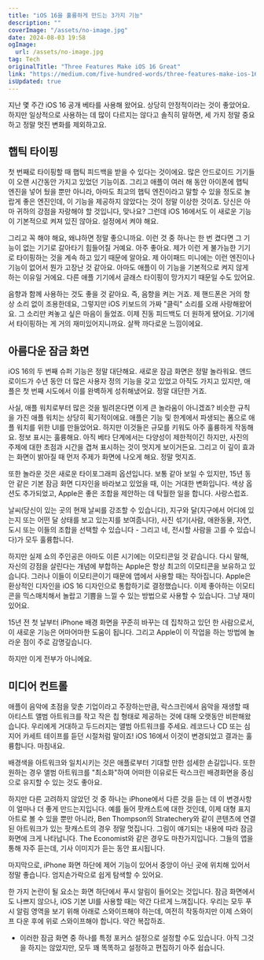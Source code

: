 ```yaml
---
title: "iOS 16을 훌륭하게 만드는 3가지 기능"
description: ""
coverImage: "/assets/no-image.jpg"
date: 2024-08-03 19:58
ogImage: 
  url: /assets/no-image.jpg
tag: Tech
originalTitle: "Three Features Make iOS 16 Great"
link: "https://medium.com/five-hundred-words/three-features-make-ios-16-great-93b509a9cea7"
isUpdated: true
---
```






지난 몇 주간 iOS 16 공개 베타를 사용해 왔어요. 상당히 안정적이라는 것이 좋았어요. 하지만 일상적으로 사용하는 데 많이 다르지는 않다고 솔직히 말하면, 세 가지 정말 중요하고 정말 멋진 변화를 제외하고요.

## 햅틱 타이핑

첫 번째로 타이핑할 때 햅틱 피드백을 받을 수 있다는 것이에요. 많은 안드로이드 기기들이 오랜 시간동안 가지고 있었던 기능이죠. 그리고 애플이 여러 해 동안 아이폰에 햅틱 엔진을 넣어 뒀을 뿐만 아니라, 아마도 최고의 햅틱 엔진이라고 말할 수 있을 정도로 놀랍게 좋은 엔진인데, 이 기능을 제공하지 않았다는 것이 정말 이상한 것이죠. 당신은 아마 귀하의 강점을 자랑해야 할 것입니다, 맞나요? 그런데 iOS 16에서도 이 새로운 기능이 기본적으로 켜져 있진 않아요. 설정에서 켜야 해요.

그리고 꼭 해야 해요, 왜냐하면 정말 좋으니까요. 이런 것 중 하나는 한 번 켰다면 그 기능이 없는 기기로 갈아타기 힘들어질 거예요. 아주 좋아요. 제가 이런 게 불가능한 기기로 타이핑하는 것을 계속 하고 있기 때문에 알아요. 제 아이패드 미니에는 이런 엔진이나 기능이 없어서 뭔가 고장난 것 같아요. 아마도 애플이 이 기능을 기본적으로 켜지 않게 하는 이유일 거에요. 다른 애플 기기에서 글래스 타이핑이 망가지기 때문일 수도 있어요.

<div class="content-ad"></div>

음향과 함께 사용하는 것도 좋을 것 같아요. 즉, 음향을 켜는 거죠. 제 핸드폰은 거의 항상 소리 없이 조용한데요, 그렇지만 iOS 키보드의 가짜 "클릭" 소리를 오래 사랑해왔어요. 그 소리만 켜놓고 싶은 마음이 들었죠. 이제 진동 피드백도 더 원하게 됐어요. 기기에서 타이핑하는 게 거의 재미있어지니까요. 살짝 까다로운 느낌이에요.

## 아름다운 잠금 화면

iOS 16의 두 번째 슈퍼 기능은 정말 대단해요. 새로운 잠금 화면은 정말 놀라워요. 앤드로이드가 수년 동안 더 많은 사용자 정의 기능을 갖고 있었고 아직도 가지고 있지만, 애플은 첫 번째 시도에서 이를 완벽하게 성취해냈어요. 정말 대단한 거죠.

사실, 애플 워치로부터 많은 것을 빌려온다면 이게 큰 놀라움이 아니겠죠? 비슷한 규칙을 가진 애플 워치는 상당히 획기적이에요. 애플은 기능 및 한계에서 파생되는 폼으로 애플 워치를 위한 UI를 만들었어요. 하지만 이것들은 규모를 키워도 아주 훌륭하게 작동해요. 정보 표시는 훌륭해요. 아직 베타 단계에서는 다양성이 제한적이긴 하지만, 사진의 주제에 대한 초점과 시간을 겹쳐 표시하는 것이 멋지게 보이거든요. 그리고 이 깊이 효과는 화면이 밝아질 때 먼저 주제가 화면에 나오게 해요. 정말 멋지죠.

<div class="content-ad"></div>

또한 놀라운 것은 새로운 타이포그래피 옵션입니다. 보통 같아 보일 수 있지만, 15년 동안 같은 기본 잠금 화면 디자인을 바라보고 있었을 때, 이는 거대한 변화입니다. 색상 옵션도 추가되었고, Apple은 좋은 조합을 제안하는 데 탁월한 일을 합니다. 사랑스럽죠.

날씨(당신이 있는 곳의 현재 날씨를 강조할 수 있습니다), 지구와 달(지구에서 어디에 있는지 또는 어떤 달 상태를 보고 있는지를 보여줍니다), 사진 섞기(사람, 애완동물, 자연, 도시 또는 이들의 조합을 선택할 수 있습니다 - 그리고 네, 전시할 사람을 고를 수 있습니다)가 모두 훌륭합니다.

하지만 실제 쇼의 주인공은 아마도 이른 시기에는 이모티콘일 것 같습니다. 다시 말해, 자신의 강점을 살린다는 개념에 부합하는 Apple은 항상 최고의 이모티콘을 보유하고 있습니다. 그러나 이들이 이모티콘이기 때문에 앱에서 사용할 때는 작아집니다. Apple은 환상적인 디자인을 iOS 16 디자인으로 통합하기로 결정했습니다. 이제 좋아하는 이모티콘을 믹스매치해서 놀랍고 기쁨을 느낄 수 있는 방법으로 사용할 수 있습니다. 그냥 재미있어요.

15년 전 첫 날부터 iPhone 배경 화면을 꾸준히 바꾸는 데 집착하고 있던 한 사람으로서, 이 새로운 기능은 어마어마한 도움이 됩니다. 그리고 Apple이 이 작업을 하는 방법에 놀라운 점이 주로 감명깊습니다.

<div class="content-ad"></div>

하지만 이게 전부가 아니에요.

## 미디어 컨트롤

애플이 음악에 초점을 맞춘 기업이라고 주장하는만큼, 락스크린에서 음악을 재생할 때 아티스트 앨범 아트워크를 작고 작은 칩 형태로 제공하는 것에 대해 오랫동안 비판해왔습니다. 우리에게 거대하고 두드러지는 앨범 아트워크를 주세요. 레코드나 CD 또는 심지어 카세트 테이프를 듣던 시절처럼 말이죠! iOS 16에서 이것이 변경되었고 결과는 훌륭합니다. 마침내요.

배경색을 아트워크와 일치시키는 것은 애플로부터 기대할 만한 섬세한 손길입니다. 또한 원하는 경우 앨범 아트워크를 "최소화"하여 어떠한 이유로든 락스크린 배경화면을 중심으로 유지할 수 있는 것도 좋아요.

<div class="content-ad"></div>

하지만 다른 고려하지 않았던 것 중 하나는 iPhone에서 다른 것을 듣는 데 이 변경사항이 얼마나 더 좋게 만드는지입니다. 예를 들어 팟캐스트에 대한 것인데, 이제 대형 표지 아트로 볼 수 있을 뿐만 아니라, Ben Thompson의 Stratechery와 같이 콘텐츠에 연결된 아트워크가 있는 팟캐스트의 경우 정말 멋집니다. 그림이 얘기되는 내용에 따라 잠금 화면에 크게 나타납니다. The Economist와 같은 경우도 마찬가지입니다. 그들의 앱을 통해 자주 듣는데, 기사 이미지가 듣는 동안 표시됩니다.

마지막으로, iPhone 화면 하단에 제어 기능이 있어서 중앙이 아닌 곳에 위치해 있어서 정말 좋습니다. 엄지손가락으로 쉽게 탐색할 수 있어요.

한 가지 논란이 될 요소는 화면 하단에서 푸시 알림이 들어오는 것입니다. 잠금 화면에서도 나쁘지 않으나, iOS 기본 UI를 사용할 때는 약간 다르게 느껴집니다. 우리는 모두 푸시 알림 영역을 보기 위해 아래로 스와이프해야 하는데, 여전히 작동하지만 이제 스와이프 다운 후에 위로 스와이프해야 합니다. 약간 복잡하죠.

- 이러한 잠금 화면 중 하나를 특정 포커스 설정으로 설정할 수도 있습니다. 아직 그것을 하지는 않았지만, 모두 꽤 똑똑하고 설정하고 편집하기 아주 쉽습니다.